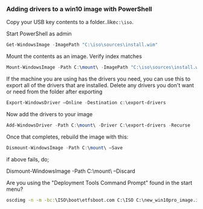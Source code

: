 ### Adding drivers to a win10 image with PowerShell

Copy your USB key contents to a folder..like```c:\iso```.

Start PowerShell as admin
```powershell
Get-WindowsImage -ImagePath "C:\iso\sources\install.wim"
```

Mount the contents as an image. Verify index matches
```powershell
Mount-WindowsImage -Path C:\mount\ -ImagePath "C:\iso\sources\install.wim" -Index 1
```

If the machine you are using has the drivers you need, you can use this to export all of the drivers that are installed.
Delete any drivers you don't want or need from the folder after exporting
```powershell
Export-WindowsDriver –Online -Destination c:\export-drivers
```

Now add the drivers to your image

```powershell
Add-WindowsDriver -Path C:\mount\ -Driver C:\export-drivers -Recurse
```




Once that completes, rebuild the image with this:
```powershell
Dismount-WindowsImage -Path C:\mount\ –Save
```
if above fails, do;

Dismount-WindowsImage -Path C:\mount\ –Discard





Are you using the "Deployment Tools Command Prompt" found in the start menu?  

```cmd
oscdimg -n -m -bc:\ISO\boot\etfsboot.com C:\ISO C:\new_win10pro_image.iso
```
